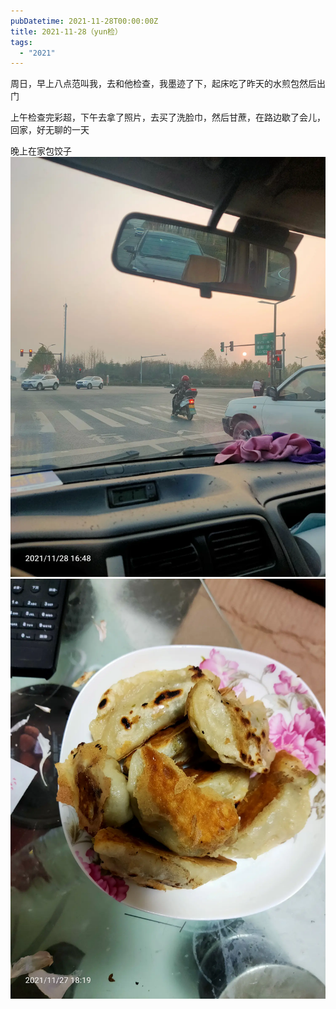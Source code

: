 ```yaml
---
pubDatetime: 2021-11-28T00:00:00Z
title: 2021-11-28（yun检）
tags:
  - "2021"
---
```


周日，早上八点范叫我，去和他检查，我墨迹了下，起床吃了昨天的水煎包然后出门

上午检查完彩超，下午去拿了照片，去买了洗脸巾，然后甘蔗，在路边歇了会儿，回家，好无聊的一天

晚上在家包饺子
![](../../img/6904315-c7df99debd0d5f63.jpg)
![](../../img/6904315-dd23159ed2a4a31e.jpg)


